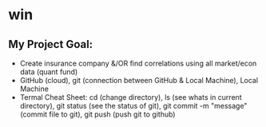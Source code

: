 # win

## My Project Goal:
- Create insurance company &/OR find correlations using all market/econ data (quant fund)
- GitHub (cloud), git (connection between GitHub & Local Machine), Local Machine
- Termal Cheat Sheet: cd (change directory), ls (see whats in current directory), git status (see the status of git), git commit -m "message" (commit file to git), git push (push git to github)
